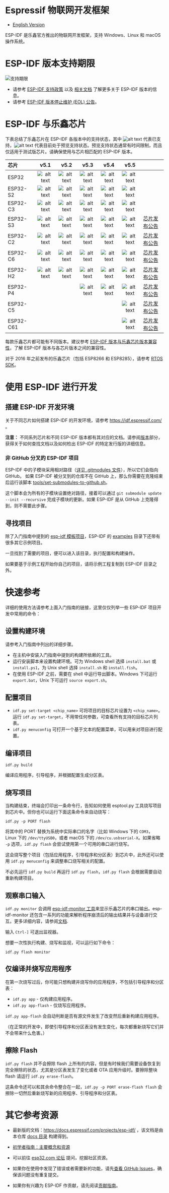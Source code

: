 # Espressif 物联网开发框架

* [English Version](./README.md)

ESP-IDF 是乐鑫官方推出的物联网开发框架，支持 Windows、Linux 和 macOS 操作系统。

# ESP-IDF 版本支持期限

![支持期限](https://dl.espressif.com/dl/esp-idf/support-periods.svg?v=1)

- 请参考 [ESP-IDF 支持政策](SUPPORT_POLICY_CN.md) 以及 [相关文档](https://docs.espressif.com/projects/esp-idf/zh_CN/latest/esp32/versions.html) 了解更多关于 ESP-IDF 版本的信息。
- 请参考 [ESP-IDF 版本停止维护 (EOL) 公告](https://www.espressif.com/zh-hans/support/documents/advisories?keys=&field_type_of_advisory_tid%5B%5D=817)。

# ESP-IDF 与乐鑫芯片

下表总结了乐鑫芯片在 ESP-IDF 各版本中的支持状态，其中 ![alt text][supported] 代表已支持，![alt text][preview] 代表目前处于预览支持状态。预览支持状态通常有时间限制，而且仅适用于测试版芯片。请确保使用与芯片相匹配的 ESP-IDF 版本。

|芯片         |          v5.1          |          v5.2          |          v5.3          |          v5.4          |          v5.5          |                                                                           |
|:----------- | :--------------------: | :--------------------: | :--------------------: | :--------------------: |  :--------------------: |:------------------------------------------------------------------------ |
|ESP32        |![alt text][supported] | ![alt text][supported] | ![alt text][supported] | ![alt text][supported] |![alt text][supported] |                                                              |
|ESP32-S2     |![alt text][supported] | ![alt text][supported] | ![alt text][supported] | ![alt text][supported] | ![alt text][supported] |                                                              |
|ESP32-C3     |![alt text][supported] | ![alt text][supported] | ![alt text][supported] | ![alt text][supported] | ![alt text][supported] |                                                              |
|ESP32-S3     |![alt text][supported] | ![alt text][supported] | ![alt text][supported] | ![alt text][supported] |![alt text][supported] | [芯片发布公告](https://www.espressif.com/zh-hans/news/ESP32_S3)           |
|ESP32-C2     |![alt text][supported] | ![alt text][supported] | ![alt text][supported] | ![alt text][supported] |![alt text][supported] | [芯片发布公告](https://www.espressif.com/zh-hans/news/ESP32-C2)           |
|ESP32-C6     |![alt text][supported] | ![alt text][supported] | ![alt text][supported] | ![alt text][supported] |![alt text][supported] | [芯片发布公告](https://www.espressif.com/zh-hans/news/ESP32_C6)           |
|ESP32-H2     |![alt text][supported] | ![alt text][supported] | ![alt text][supported] | ![alt text][supported] |![alt text][supported] | [芯片发布公告](https://www.espressif.com/zh-hans/news/ESP32_H2)           |
|ESP32-P4     |                         |                        | ![alt text][supported] | ![alt text][supported] |![alt text][supported] | [芯片发布公告](https://www.espressif.com/zh-hans/news/ESP32-P4)           |
|ESP32-C5       |                        |                        |                   |                        |![alt text][preview] | [芯片发布公告](https://www.espressif.com/zh-hans/news/ESP32-C5)           |
|ESP32-C61      |                       |                        |                    |                        |![alt text][preview] | [芯片发布公告](https://www.espressif.com/zh-hans/products/socs/esp32-c61) |

[supported]: https://img.shields.io/badge/-%E6%94%AF%E6%8C%81-green "supported"
[preview]: https://img.shields.io/badge/-%E9%A2%84%E8%A7%88-orange "preview"

每款乐鑫芯片都可能有不同版本。建议参考 [ESP-IDF 版本与乐鑫芯片版本兼容性](https://github.com/espressif/esp-idf/blob/master/COMPATIBILITY_CN.md)，了解 ESP-IDF 版本与各芯片版本之间的兼容性。

对于 2016 年之前发布的乐鑫芯片（包括 ESP8266 和 ESP8285），请参考 [RTOS SDK](https://github.com/espressif/ESP8266_RTOS_SDK)。

# 使用 ESP-IDF 进行开发

## 搭建 ESP-IDF 开发环境

关于不同芯片如何搭建 ESP-IDF 的开发环境，请参考 https://idf.espressif.com/ 。

**注意：** 不同系列芯片和不同 ESP-IDF 版本都有其对应的文档。请参阅[版本](https://docs.espressif.com/projects/esp-idf/zh_CN/latest/esp32/versions.html)部分，获得关于如何查找文档以及如何检出 ESP-IDF 的特定发行版的详细信息。

### 非 GitHub 分叉的 ESP-IDF 项目

ESP-IDF 中的子模块采用相对路径（[详见 .gitmodules 文件](.gitmodules)），所以它们会指向 GitHub。 如果 ESP-IDF 被分叉到的仓库不在 GitHub 上，那么你需要在克隆结束后运行该脚本 [tools/set-submodules-to-github.sh](tools/set-submodules-to-github.sh)。

这个脚本会为所有的子模块设置绝对路径，接着可以通过 `git submodule update --init --recursive` 完成子模块的更新。如果 ESP-IDF 是从 GitHub 上克隆得到，则不需要此步骤。

## 寻找项目

除了入门指南中提到的 [esp-idf 模板项目](https://github.com/espressif/esp-idf-template)，ESP-IDF 的 [examples](examples) 目录下还带有很多其它示例项目。

一旦找到了需要的项目，便可以进入该目录，执行配置和构建操作。

如果要基于示例工程开始你自己的项目，请将示例工程复制到 ESP-IDF 目录之外。

# 快速参考

详细的使用方法请参考上面入门指南的链接，这里仅仅列举一些 ESP-IDF 项目开发中常用的命令：

## 设置构建环境

请参考入门指南中列出的详细步骤。

* 在主机中安装入门指南中提到的构建所依赖的工具。
* 运行安装脚本来设置构建环境。可为 Windows shell 选择 `install.bat` 或 `install.ps1`，为 Unix shell 选择 `install.sh` 和 `install.fish`。
* 在使用 ESP-IDF 之前，需要在 shell 中运行导出脚本。Windows 下可运行 `export.bat`，Unix 下可运行 `source export.sh`。

## 配置项目

* `idf.py set-target <chip_name>` 可将项目的目标芯片设置为 `<chip_name>`。运行 `idf.py set-target`，不用带任何参数，可查看所有支持的目标芯片列表。
* `idf.py menuconfig` 可打开一个基于文本的配置菜单，可以用来对项目进行配置。

## 编译项目

`idf.py build`

编译应用程序，引导程序，并根据配置生成分区表。

## 烧写项目

当构建结束，终端会打印出一条命令行，告知如何使用 esptool.py 工具烧写项目到芯片中。但你也可以运行下面这条命令来自动烧写：

`idf.py -p PORT flash`

将其中的 PORT 替换为系统中实际串口的名字（比如 Windows 下的 `COM3`，Linux 下的 `/dev/ttyUSB0`，或者 macOS 下的 `/dev/cu.usbserial-X`。如果省略 `-p` 选项，`idf.py flash` 会尝试使用第一个可用的串口进行烧写。

这会烧写整个项目（包括应用程序，引导程序和分区表）到芯片中，此外还可以使用 `idf.py menuconfig` 来调整串口烧写相关的配置。

不必先运行 `idf.py build` 再运行 `idf.py flash`，`idf.py flash` 会根据需要自动重新构建项目。

## 观察串口输入

`idf.py monitor` 会调用 [esp-idf-monitor 工具](https://github.com/espressif/esp-idf-monitor)来显示乐鑫芯片的串口输出。esp-idf-monitor 还包含一系列的功能来解析程序崩溃后的输出结果并与设备进行交互。更多详细内容，请参阅[文档](https://docs.espressif.com/projects/esp-idf/en/latest/get-started/idf-monitor.html).

输入 `Ctrl-]` 可退出监视器。

想要一次性执行构建、烧写和监视，可以运行如下命令：

`idf.py flash monitor`

## 仅编译并烧写应用程序

在第一次烧写过后，你可能只想构建并烧写你的应用程序，不包括引导程序和分区表：

* `idf.py app` - 仅构建应用程序。
* `idf.py app-flash` - 仅烧写应用程序。

`idf.py app-flash` 会自动判断是否有源文件发生了改变然后重新构建应用程序。

（在正常的开发中，即使引导程序和分区表没有发生变化，每次都重新烧写它们并不会带来什么危害。）

## 擦除 Flash

`idf.py flash` 并不会擦除 flash 上所有的内容，但是有时候我们需要设备恢复到完全擦除的状态，尤其是分区表发生了变化或者 OTA 应用升级时。要擦除整块 flash 请运行 `idf.py erase-flash`。

这条命令还可以和其余命令整合在一起，`idf.py -p PORT erase-flash flash` 会擦除一切然后重新烧写新的应用程序、引导程序和分区表。

# 其它参考资源

* 最新版的文档：https://docs.espressif.com/projects/esp-idf/ ，该文档是由本仓库 [docs 目录](docs) 构建得到。

* [初学者指南：主要概念和资源](https://www.bilibili.com/video/BV1114y1r7du/)

* 可以前往 [esp32.com 论坛](https://esp32.com/) 提问，挖掘社区资源。

* 如果你在使用中发现了错误或者需要新的功能，请先[查看 GitHub Issues](https://github.com/espressif/esp-idf/issues)，确保该问题没有重复提交。

* 如果你有兴趣为 ESP-IDF 作贡献，请先阅读[贡献指南](https://docs.espressif.com/projects/esp-idf/en/latest/contribute/index.html)。
